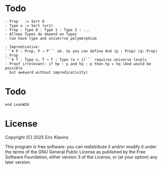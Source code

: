 
Todo
===

    - Prop   := Sort 0
    - Type u := Sort (u+1)
    - Prop : Type 0 : Type 1 : Type 2 : ...
    - Allows Types do depend on Types
    - Can have type and univerrse polymorphism

    - Impredicative:
    ```∀ P : Prop, P → P``` ok. So you can define And (p : Prop) (q: Prop) : Prop
    ```∀ T : Type u, T → T : Type (u + 1)``` requires universe levels
    - Proof irrelevant: if hp : p and hq : p then hp = hq (And would be possible
      but awkward without impredicativity)


Todo
===

```lean
end LeanW26
```

License
===

Copyright (C) 2025  Eric Klavins

This program is free software: you can redistribute it and/or modify
it under the terms of the GNU General Public License as published by
the Free Software Foundation, either version 3 of the License, or
(at your option) any later version.   

